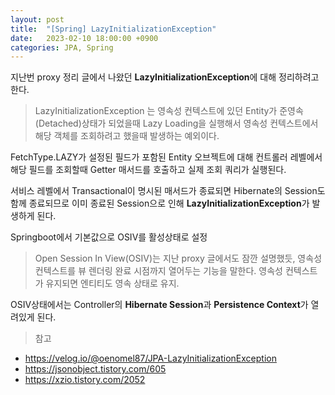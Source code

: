 ```yaml
---
layout: post
title:  "[Spring] LazyInitializationException"
date:   2023-02-10 18:00:00 +0900
categories: JPA, Spring
---
```


지난번 proxy 정리 글에서 나왔던 **LazyInitializationException**에 대해 정리하려고 한다.

> LazyInitializationException 는 영속성 컨텍스트에 있던 Entity가 준영속(Detached)상태가 되었을때 Lazy Loading을 실행해서 영속성 컨텍스트에서 해당 객체를 조회하려고 했을때 발생하는 예외이다.

FetchType.LAZY가 설정된 필드가 포함된 Entity 오브젝트에 대해 컨트롤러 레벨에서 해당 필드를 조회할때 Getter 매서드를 호출하고 실제 조회 쿼리가 실행된다.

서비스 레벨에서 Transactional이 명시된 매서드가 종료되면 Hibernate의 Session도 함께 종료되므로 이미 종료된 Session으로 인해 **LazyInitializationException**가 발생하게 된다.


Springboot에서 기본값으로 OSIV를 활성상태로 설정

> Open Session In View(OSIV)는 지난 proxy 글에서도 잠깐 설명했듯, 영속성 컨텍스트를 뷰 렌더링 완료 시점까지 열어두는 기능을 말한다. 영속성 컨텍스트가 유지되면 엔티티도 영속 상태로 유지.

OSIV상태에서는 Controller의 **Hibernate Session**과 **Persistence Context**가 열려있게 된다.



>참고
- https://velog.io/@oenomel87/JPA-LazyInitializationException
- https://jsonobject.tistory.com/605
- https://xzio.tistory.com/2052
